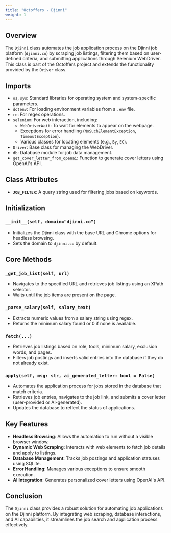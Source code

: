 ```yaml
---
title: "Octoffers - Djinni"
weight: 1
---
```


## Overview

The `Djinni` class automates the job application process on the Djinni job platform (`djinni.co`) by scraping job listings, filtering them based on user-defined criteria, and submitting applications through Selenium WebDriver. This class is part of the Octoffers project and extends the functionality provided by the `Driver` class.

## Imports

- `os`, `sys`: Standard libraries for operating system and system-specific parameters.
- `dotenv`: For loading environment variables from a `.env` file.
- `re`: For regex operations.
- `selenium`: For web interaction, including:
  - `WebDriverWait`: To wait for elements to appear on the webpage.
  - Exceptions for error handling (`NoSuchElementException`, `TimeoutException`).
  - Various classes for locating elements (e.g., `By`, `EC`).
- `Driver`: Base class for managing the WebDriver.
- `db`: Database module for job data management.
- `get_cover_letter_from_openai`: Function to generate cover letters using OpenAI's API.

## Class Attributes

- **`JOB_FILTER`**: A query string used for filtering jobs based on keywords.

## Initialization

### `__init__(self, domain="djinni.co")`
- Initializes the Djinni class with the base URL and Chrome options for headless browsing.
- Sets the domain to `djinni.co` by default.

## Core Methods

### `_get_job_list(self, url)`
- Navigates to the specified URL and retrieves job listings using an XPath selector.
- Waits until the job items are present on the page.

### `_parse_salary(self, salary_text)`
- Extracts numeric values from a salary string using regex.
- Returns the minimum salary found or 0 if none is available.

### `fetch(...)`
- Retrieves job listings based on role, tools, minimum salary, exclusion words, and pages.
- Filters job postings and inserts valid entries into the database if they do not already exist.

### `apply(self, msg: str, ai_generated_letter: bool = False)`
- Automates the application process for jobs stored in the database that match criteria.
- Retrieves job entries, navigates to the job link, and submits a cover letter (user-provided or AI-generated).
- Updates the database to reflect the status of applications.

## Key Features

- **Headless Browsing**: Allows the automation to run without a visible browser window.
- **Dynamic Web Scraping**: Interacts with web elements to fetch job details and apply to listings.
- **Database Management**: Tracks job postings and application statuses using SQLite.
- **Error Handling**: Manages various exceptions to ensure smooth execution.
- **AI Integration**: Generates personalized cover letters using OpenAI's API.

## Conclusion

The `Djinni` class provides a robust solution for automating job applications on the Djinni platform. By integrating web scraping, database interactions, and AI capabilities, it streamlines the job search and application process effectively.
